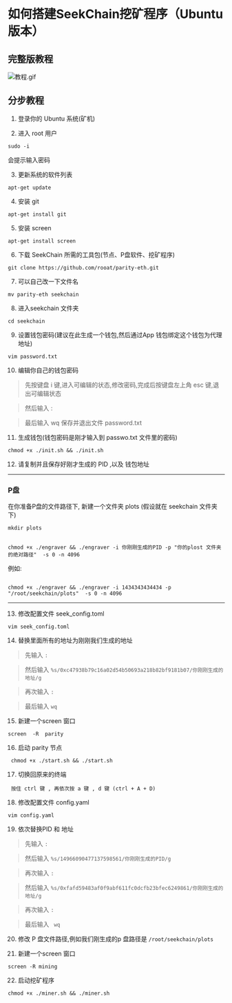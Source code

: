 如何搭建SeekChain挖矿程序（Ubuntu 版本）
===================================

## 完整版教程
![教程.gif](./img/Tutorials.gif)



## 分步教程
1. 登录你的 Ubuntu 系统(矿机)


2. 进入 root 用户

```
sudo -i
```


会提示输入密码

3. 更新系统的软件列表

```
apt-get update
```

4. 安装 git 

```
apt-get install git
```

5. 安装 screen

```
apt-get install screen
```

6. 下载 SeekChain 所需的工具包(节点、P盘软件、挖矿程序)

```
git clone https://github.com/rooat/parity-eth.git
```

7. 可以自己改一下文件名

```
mv parity-eth seekchain
```

8. 进入seekchain 文件夹

```
cd seekchain
```

9. 设置钱包密码(建议在此生成一个钱包,然后通过App 钱包绑定这个钱包为代理地址)

```
vim password.txt
```

10. 编辑你自己的钱包密码

>先按键盘 i 键,进入可编辑的状态,修改密码,完成后按键盘左上角 esc 键,退出可编辑状态

>然后输入 :

>最后输入 wq   保存并退出文件 password.txt

11. 生成钱包(钱包密码是刚才输入到 passwo.txt 文件里的密码)

```
chmod +x ./init.sh && ./init.sh
```

12. 请复制并且保存好刚才生成的 PID ,以及 钱包地址 


------

### P盘

在你准备P盘的文件路径下, 新建一个文件夹 plots (假设就在 seekchain 文件夹下)

```
mkdir plots


chmod +x ./engraver && ./engraver -i 你刚刚生成的PID -p "你的plost 文件夹的绝对路径"  -s 0 -n 4096
```

例如:
```

chmod +x ./engraver && ./engraver -i 1434343434434 -p "/root/seekchain/plots"  -s 0 -n 4096  
```

------

13. 修改配置文件 seek_config.toml 

```
vim seek_config.toml 
```

14. 替换里面所有的地址为刚刚我们生成的地址

>先输入 ``` :  ```

>然后输入 ``` %s/0xc47938b79c16a02d54b50693a218b82bf9181b07/你刚刚生成的地址/g ```

>再次输入  ``` : ```

>最后输入 ``` wq ```

15. 新建一个screen 窗口

```
screen 	-R  parity 
```

16. 启动 parity 节点

```
 chmod +x ./start.sh && ./start.sh
```


 17.  切换回原来的终端

```
 按住 ctrl 键 , 再依次按 a 键 , d 键 (ctrl + A + D)
```

 18. 修改配置文件 config.yaml

```
vim config.yaml
```

19. 依次替换PID 和 地址

>先输入 ``` : ```

>然后输入  ``` %s/14966090477137598561/你刚刚生成的PID/g ```

>再次输入  ``` : ```

>然后输入  ``` %s/0xfafd59483af0f9abf611fc0dcfb23bfec6249861/你刚刚生成的地址/g ```

>再次输入  ``` : ```

>最后输入  ``` wq```


20. 修改 P 盘文件路径,例如我们刚生成的p 盘路径是 ``` /root/seekchain/plots  ```


21. 新建一个screen 窗口

```
screen -R mining
```

22. 启动挖矿程序

```
chmod +x ./miner.sh && ./miner.sh
```



